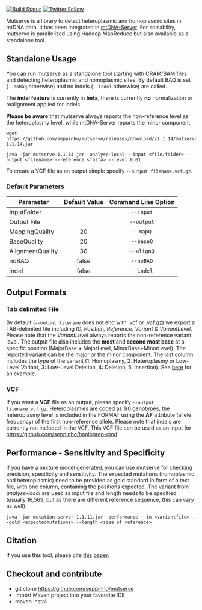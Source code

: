 [![Build Status](https://travis-ci.org/seppinho/mutation-server.svg?branch=master)](https://travis-ci.org/seppinho/mutation-server)
[![Twitter Follow](https://img.shields.io/twitter/follow/mtdnaserver.svg?style=social&label=Follow)](https://twitter.com/mtdnaserver)

Mutserve is a library to detect heteroplasmic and homoplasmic sites in mtDNA data. 
It has been integrated in [mtDNA-Server](https://mtdna-server.uibk.ac.at). For scalability, mutserve is parallelized using Hadoop MapReduce but also available as a standalone tool.

## Standalone Usage
You can run mutserve as a standalone tool starting with CRAM/BAM files and detecting heteroplasmic and homoplasmic sites. By default BAQ is set (``--noBaq`` otherwise) and no indels  (``--indel`` otherwise) are called. 

The **indel feature** is currently in **beta**, there is currently **no** normalization or realignment applied for indels. 

**Please be aware** that mutserve always reports the non-reference level as the heteroplasmy level, while mtDNA-Server reports the minor component. 
```
wget https://github.com/seppinho/mutserve/releases/download/v1.1.14/mutserve-1.1.14.jar

java -jar mutserve-1.1.14.jar  analyse-local --input <file/folder> --output <filename> --reference <fasta> --level 0.01
```
To create a VCF file as an output simple specify `--output filename.vcf.gz`.

### Default Parameters

| Parameter        | Default Value           | Command Line Option | 
| ------------- |:-------------:| :-------------:| 
| InputFolder     | <folder> | `--input`|
| Output File   | <filename> | `--output` |
| MappingQuality     | 20 | `--mapQ`|
| BaseQuality     | 20 | `--baseQ`|
| AlignmentQuality     | 30 | `--alignQ`|
| noBAQ     | false | `--noBAQ`|
| indel     | false | `--indel`|


## Output Formats

### Tab delimited File
By default (`--output filename` does not end with .vcf or .vcf.gz) we export a TAB-delimited file including *ID, Position, Reference, Variant & VariantLevel*. Please note that the *VariantLevel* always reports the non-reference variant level. The output file also includes the **most** and **second most base** at a specific position (MajorBase + MajorLevel, MinorBase+MinorLevel). The reported variant can be the major or the minor component. The last column includes the type of the variant (1: Homoplasmy, 2: Heteroplasmy or Low-Level Variant, 3: Low-Level Deletion, 4: Deletion, 5: Insertion). See [here](https://raw.githubusercontent.com/seppinho/mutation-server/master/test-data/results/variantsLocal1000G) for an example. 

### VCF
If you want a **VCF** file as an output, please specify `--output filename.vcf.gz`. Heteroplasmies are coded as 1/0 genotypes, the heteroplasmy level is included in the FORMAT using the **AF** attribute (allele frequency) of the first non-reference allele. Please note that indels are currently not included in the VCF.  This VCF file can be used as an input for https://github.com/seppinho/haplogrep-cmd.

## Performance - Sensitivity and Specificity

If you have a mixture model generated, you can use mutserve for checking precision, specificity and sensitivity. The expected mutations (homoplasmic and heteroplasmic) need to be provided as gold standard in form of a text file, with one column, containing the positions expected. The variant from *analyse-local* are used as input file and length needs to be specified (usually 16,569, but as there are different reference sequence, this can vary as well).
```
java -jar mutation-server-1.1.11.jar  performance --in <variantfile> --gold <expectedmutations> --length <size of reference>
```


## Citation
If you use this tool, please cite [this paper](http://nar.oxfordjournals.org/content/early/2016/04/15/nar.gkw247.full).

## Checkout and contribute
* git clone https://github.com/seppinho/mutserve
* Import Maven project into your favourite IDE
* maven install
